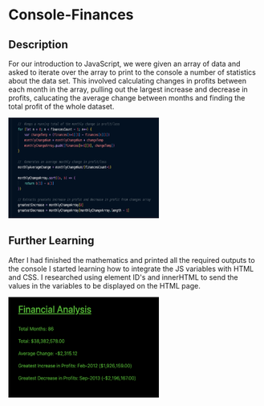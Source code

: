 # Console-Finances

## Description

For our introduction to JavaScript, we were given an array of data and asked to iterate over the array to print to the console a number of statistics about the data set. This involved calculating changes in profits between each month in the array, pulling out the largest increase and decrease in profits, calucating the average change between months and finding the total profit of the whole dataset.

<img src="./Assets/Screenshots/script.png" width="300" height="200">

## Further Learning

After I had finished the mathematics and printed all the required outputs to the console I started learning how to integrate the JS variables with HTML and CSS. I researched using element ID's and innerHTML to send the values in the variables to be displayed on the HTML page.

<img src="./Assets/Screenshots/site.png" width="300" height="200">